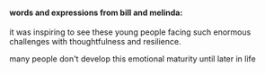#### words and expressions from bill and melinda:

it was inspiring to see these young people facing such enormous challenges with thoughtfulness and resilience.


many people don't develop this emotional maturity until later in life
